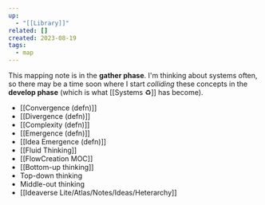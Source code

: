 ```yaml
---
up:
  - "[[Library]]"
related: []
created: 2023-08-19
tags:
  - map
---
```


This mapping note is in the **gather phase**. I'm thinking about systems often, so there may be a time soon where I start *colliding* these concepts in the **develop phase** (which is what [[Systems ♻️]] has become).

- [[Convergence (defn)]]
- [[Divergence (defn)]]
- [[Complexity (defn)]]
- [[Emergence (defn)]]
- [[Idea Emergence (defn)]]
- [[Fluid Thinking]]
- [[FlowCreation MOC]]
- [[Bottom-up thinking]]
- Top-down thinking
- Middle-out thinking
- [[Ideaverse Lite/Atlas/Notes/Ideas/Heterarchy]]


